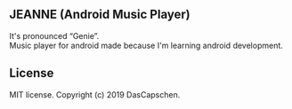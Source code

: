 ## JEANNE (Android Music Player)
It's pronounced “Genie”.  
Music player for android made because I'm learning android development.

## License
MIT license. Copyright (c) 2019 DasCapschen.

